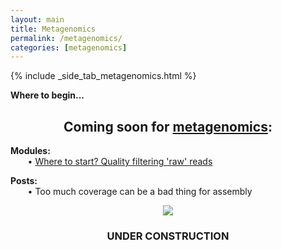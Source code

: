 ```yaml
---
layout: main
title: Metagenomics
permalink: /metagenomics/
categories: [metagenomics]
---
```


{% include _side_tab_metagenomics.html %}

**Where to begin...**  

<center><h2>Coming soon for <a href="/metagenomics/">metagenomics</a>:</h2></center>

__Modules:__  
&nbsp;&nbsp;&nbsp;&nbsp;&nbsp;&nbsp; • [Where to start? Quality filtering 'raw' reads](/metagenomics/quality_filtering)

__Posts:__  
&nbsp;&nbsp;&nbsp;&nbsp;&nbsp;&nbsp; • Too much coverage can be a bad thing for assembly


<center><img src="{{ site.url }}/images/under_construction.jpeg"></center>
<center><h3>UNDER CONSTRUCTION</h3></center>
